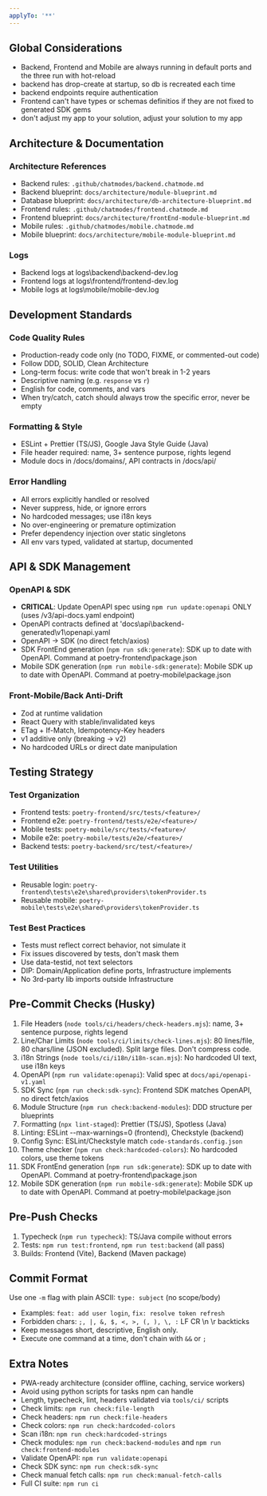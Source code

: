 ```yaml
---
applyTo: '**'
---
```


## Global Considerations

- Backend, Frontend and Mobile are always running in default ports and the three run with hot-reload
- backend has drop-create at startup, so db is recreated each time 
- backend endpoints require authentication
- Frontend can't have types or schemas definitios if they are not fixed to generated SDK gems
- don't adjust my app to your solution, adjust your solution to my app

## Architecture & Documentation

### Architecture References
- Backend rules: `.github/chatmodes/backend.chatmode.md`
- Backend blueprint: `docs/architecture/module-blueprint.md`
- Database blueprint: `docs/architecture/db-architecture-blueprint.md`
- Frontend rules: `.github/chatmodes/frontend.chatmode.md`
- Frontend blueprint: `docs/architecture/frontEnd-module-blueprint.md`
- Mobile rules: `.github/chatmodes/mobile.chatmode.md`
- Mobile blueprint: `docs/architecture/mobile-module-blueprint.md`

### Logs
- Backend logs at logs\backend\backend-dev.log
- Frontend logs at logs\frontend/frontend-dev.log
- Mobile logs at logs\mobile/mobile-dev.log

## Development Standards

### Code Quality Rules
- Production-ready code only (no TODO, FIXME, or commented-out code)
- Follow DDD, SOLID, Clean Architecture
- Long-term focus: write code that won't break in 1-2 years
- Descriptive naming (e.g. `response` vs `r`)
- English for code, comments, and vars
- When try/catch, catch should always trow the specific error, never be empty 

### Formatting & Style
- ESLint + Prettier (TS/JS), Google Java Style Guide (Java)
- File header required: name, 3+ sentence purpose, rights legend
- Module docs in /docs/domains/, API contracts in /docs/api/

### Error Handling
- All errors explicitly handled or resolved
- Never suppress, hide, or ignore errors
- No hardcoded messages; use i18n keys
- No over-engineering or premature optimization
- Prefer dependency injection over static singletons
- All env vars typed, validated at startup, documented

## API & SDK Management

### OpenAPI & SDK
- **CRITICAL**: Update OpenAPI spec using `npm run update:openapi` ONLY (uses /v3/api-docs.yaml endpoint)
- OpenAPI contracts defined at 'docs\api\backend-generated\v1\openapi.yaml
- OpenAPI → SDK (no direct fetch/axios)
- SDK FrontEnd generation (`npm run sdk:generate`): SDK up to date with OpenAPI. Command at poetry-frontend\package.json
- Mobile SDK generation (`npm run mobile-sdk:generate`): Mobile SDK up to date with OpenAPI. Command at poetry-mobile\package.json

### Front-Mobile/Back Anti-Drift
- Zod at runtime validation
- React Query with stable/invalidated keys
- ETag + If-Match, Idempotency-Key headers
- v1 additive only (breaking → v2)
- No hardcoded URLs or direct date manipulation

## Testing Strategy

### Test Organization
- Frontend tests: `poetry-frontend/src/tests/<feature>/`
- Frontend e2e: `poetry-frontend/tests/e2e/<feature>/`
- Mobile tests: `poetry-mobile/src/tests/<feature>/`
- Mobile e2e: `poetry-mobile/tests/e2e/<feature>/`
- Backend tests: `poetry-backend/src/test/<feature>/`

### Test Utilities
- Reusable login: `poetry-frontend\tests\e2e\shared\providers\tokenProvider.ts`
- Reusable mobile: `poetry-mobile\tests\e2e\shared\providers\tokenProvider.ts`

### Test Best Practices
- Tests must reflect correct behavior, not simulate it
- Fix issues discovered by tests, don't mask them
- Use data-testid, not text selectors
- DIP: Domain/Application define ports, Infrastructure implements
- No 3rd-party lib imports outside Infrastructure

## Pre-Commit Checks (Husky)

1. File Headers (`node tools/ci/headers/check-headers.mjs`): name, 3+ sentence purpose, rights legend
2. Line/Char Limits (`node tools/ci/limits/check-lines.mjs`): 80 lines/file, 80 chars/line (JSON excluded). Split large files. Don't compress code.
3. i18n Strings (`node tools/ci/i18n/i18n-scan.mjs`): No hardcoded UI text, use i18n keys
4. OpenAPI (`npm run validate:openapi`): Valid spec at `docs/api/openapi-v1.yaml`
5. SDK Sync (`npm run check:sdk-sync`): Frontend SDK matches OpenAPI, no direct fetch/axios
6. Module Structure (`npm run check:backend-modules`): DDD structure per blueprints
7. Formatting (`npx lint-staged`): Prettier (TS/JS), Spotless (Java)
8. Linting: ESLint --max-warnings=0 (frontend), Checkstyle (backend)
9. Config Sync: ESLint/Checkstyle match `code-standards.config.json`
10. Theme checker (`npm run check:hardcoded-colors`): No hardcoded colors, use theme tokens
11. SDK FrontEnd generation (`npm run sdk:generate`): SDK up to date with OpenAPI. Command at poetry-frontend\package.json
12. Mobile SDK generation (`npm run mobile-sdk:generate`): Mobile SDK up to date with OpenAPI. Command at poetry-mobile\package.json

## Pre-Push Checks

1. Typecheck (`npm run typecheck`): TS/Java compile without errors
2. Tests: `npm run test:frontend`, `npm run test:backend` (all pass)
3. Builds: Frontend (Vite), Backend (Maven package)

## Commit Format

Use one `-m` flag with plain ASCII: `type: subject` (no scope/body)

- Examples: `feat: add user login`, `fix: resolve token refresh`
- Forbidden chars: `;, |, &, $, <, >, (, ), \, :` LF CR \n \r backticks
- Keep messages short, descriptive, English only.
- Execute one command at a time, don't chain with `&&` or `;`

## Extra Notes

- PWA-ready architecture (consider offline, caching, service workers)
- Avoid using python scripts for tasks npm can handle
- Length, typecheck, lint, headers validated via `tools/ci/` scripts
- Check limits: `npm run check:file-length`
- Check headers: `npm run check:file-headers`
- Check colors: `npm run check:hardcoded-colors`
- Scan i18n: `npm run check:hardcoded-strings`
- Check modules: `npm run check:backend-modules` and `npm run check:frontend-modules`
- Validate OpenAPI: `npm run validate:openapi`
- Check SDK sync: `npm run check:sdk-sync`
- Check manual fetch calls: `npm run check:manual-fetch-calls`
- Full CI suite: `npm run ci`
